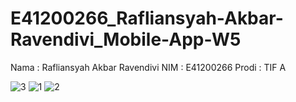 # E41200266_Rafliansyah-Akbar-Ravendivi_Mobile-App-W5

Nama  : Rafliansyah Akbar Ravendivi
NIM   : E41200266
Prodi : TIF A

![3](https://user-images.githubusercontent.com/75109149/137313741-ef105288-1917-4411-9297-9dc9f6ba4f1d.png)
![1](https://user-images.githubusercontent.com/75109149/137313751-a72f2762-9008-4847-afbc-0f0c83740dbf.png)
![2](https://user-images.githubusercontent.com/75109149/137313754-572af298-c187-43f8-820b-ed5b4285b36c.png)

